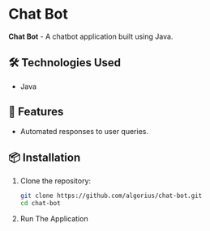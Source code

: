 # Chat Bot

**Chat Bot** - A chatbot application built using Java.

## 🛠️ Technologies Used
- Java

## 🚀 Features
- Automated responses to user queries.

## 📦 Installation

1. Clone the repository:
   ```bash
   git clone https://github.com/algorius/chat-bot.git
   cd chat-bot
2. Run The Application 

